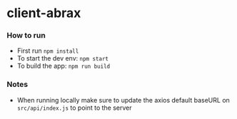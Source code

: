 # client-abrax

### How to run

* First run `npm install`
* To start the dev env: `npm start`
* To build the app: `npm run build`

### Notes

* When running locally make sure to update the axios default baseURL on `src/api/index.js` to point to the server
